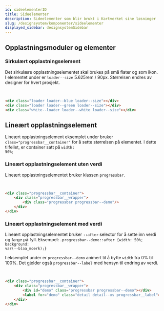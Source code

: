 ```yaml
---
id: sideelementerID
title: Sideelementer
description: Sideelementer som blir brukt i Kartverket sine løsninger
slug: /designsystem/komponenter/sideelementer
displayed_sidebar: designsystemSidebar
---
```


## Opplastningsmoduler og elementer

### Sirkulært opplastningselement
Det sirkulære opplastningselementet skal brukes på små flater og som ikon.
I elementet under er <code>loader--size</code> 5.625rem / 90px. Størrelsen endres av designer for hvert prosjekt.

<div class="devsizes-grid">
    <div class="loader loader--blue loader--size"></div>
    <div class="loader loader--green loader--size"></div>
    <div class="loader__background__box">
        <div class="white--loader loader--white loader--size loader--pos--white"></div>
    </div>
</div>
<br/>

```markdown
<div class="loader loader--blue loader--size"></div>
<div class="loader loader--green loader--size"></div>
<div class="white--loader loader--white loader--size"></div>
```


## Lineært opplastningselement
Lineært opplastningselement eksemplet under bruker <code>class="progressbar__container"</code> for å sette størrelsen på elementet.
I dette tilfellet, er container satt på <code>width: 50%;</code>

### Lineært opplastningselement uten verdi
Lineært opplastningselementet bruker klassen <code>progressbar</code>.

<div class="progressbar__container">
    <div class="progressbar__wrapper">
        <div class="progressbar progressbar--demo"/>
    </div>
</div>
<br/>

```markdown
<div class="progressbar__container">
    <div class="progressbar__wrapper">
        <div class="progressbar progressbar--demo"/>
    </div>
</div>
```

### Lineært opplastningselement med verdi
Lineært opplastningselementet bruker <code>::after</code> selector for å sette inn verdi og farge på fyll.
Eksempel: <code>.progressbar--demo::after {width: 50%; background: var(--blaa_moerk);}</code>

I eksemplet under er <code>progressbar--demo</code> animert til å bytte <code>width</code> fra 0% til 100%. Det gjelder også <code>progressbar--label</code> med hensyn til endring av verdi.

<div class="progressbar__container">
    <div class="progressbar__wrapper">
        <div id="demo" class="progressbar progressbar--demo"></div>
        <label for="demo" class="detail detail--xs progressbar__label"></label>
    </div>
</div>
<br/>

```markdown
<div class="progressbar__container">
    <div class="progressbar__wrapper">
        <div id="demo" class="progressbar progressbar--demo"></div>
        <label for="demo" class="detail detail--xs progressbar__label"></label>
    </div>
</div>
```
